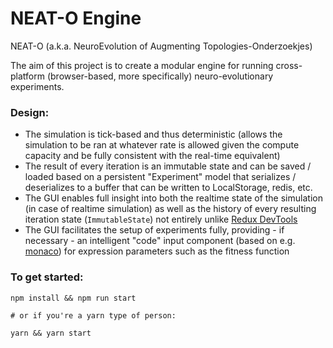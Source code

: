 # NEAT-O Engine

NEAT-O (a.k.a. NeuroEvolution of Augmenting Topologies-Onderzoekjes)

The aim of this project is to create a modular engine for running cross-platform (browser-based, more specifically) neuro-evolutionary experiments.

### Design:

 - The simulation is tick-based and thus deterministic (allows the simulation to be ran at whatever rate is allowed given the compute capacity and be fully consistent with the real-time equivalent)
 - The result of every iteration is an immutable state and can be saved / loaded based on a persistent "Experiment" model that serializes / deserializes to a buffer that can be written to LocalStorage, redis, etc.
 - The GUI enables full insight into both the realtime state of the simulation (in case of realtime simulation) as well as the history of every resulting iteration state (`ImmutableState`) not entirely unlike [Redux DevTools](https://github.com/reduxjs/redux-devtools)
 - The GUI facilitates the setup of experiments fully, providing - if necessary - an intelligent "code" input component (based on e.g. [monaco](https://microsoft.github.io/monaco-editor/index.html)) for expression parameters such as the fitness function

### To get started:

```
npm install && npm run start

# or if you're a yarn type of person:

yarn && yarn start
```
